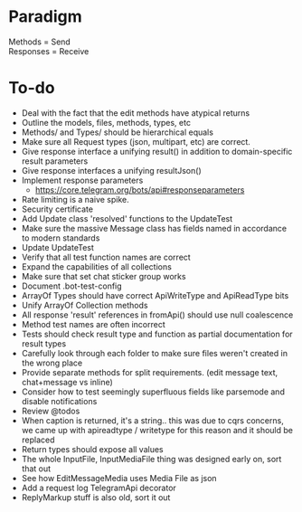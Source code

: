 # Paradigm

Methods = Send  
Responses = Receive

# To-do

- Deal with the fact that the edit methods have atypical returns
- Outline the models, files, methods, types, etc
- Methods/ and Types/ should be hierarchical equals
- Make sure all Request types (json, multipart, etc) are correct.
- Give response interface a unifying result() in addition to domain-specific result parameters
- Give response interfaces a unifying resultJson() 
- Implement response parameters
    - https://core.telegram.org/bots/api#responseparameters
- Rate limiting is a naive spike.  
- Security certificate
- Add Update class 'resolved' functions to the UpdateTest
- Make sure the massive Message class has fields named in accordance to modern standards
- Update UpdateTest
- Verify that all test function names are correct
- Expand the capabilities of all collections 
- Make sure that set chat sticker group works
- Document .bot-test-config
- ArrayOf Types should have correct ApiWriteType and ApiReadType bits
- Unify ArrayOf Collection methods
- All response 'result' references in fromApi() should use null coalescence 
- Method test names are often incorrect
- Tests should check result type and function as partial documentation for result types
- Carefully look through each folder to make sure files weren't created in the wrong place
- Provide separate methods for split requirements. (edit message text, chat+message vs inline)
- Consider how to test seemingly superfluous fields like parsemode and disable notifications 
- Review @todos
- When caption is returned, it's a string.. this was due to cqrs concerns, we came up with apireadtype / writetype for this reason and it should be replaced 
- Return types should expose all values
- The whole InputFile, InputMediaFile thing was designed early on, sort that out
- See how EditMessageMedia uses Media File as json
- Add a request log TelegramApi decorator
- ReplyMarkup stuff is also old, sort it out